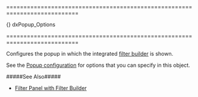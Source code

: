 ===========================================================================
<!--default-->{}<!--/default-->
<!--type-->dxPopup_Options<!--/type-->
===========================================================================

<!--shortDescription-->
Configures the popup in which the integrated [filter builder]({basewidgetpath}/Configuration/#filterBuilder) is shown.
<!--/shortDescription-->

<!--fullDescription-->
See the [Popup configuration](/Documentation/ApiReference/UI_Widgets/dxPopup/) for options that you can specify in this object.

#####See Also#####
- [Filter Panel with Filter Builder](/Documentation/Guide/Widgets/{WidgetName}/Filtering_and_Searching/#Filter_Panel_with_Filter_Builder)
<!--/fullDescription-->